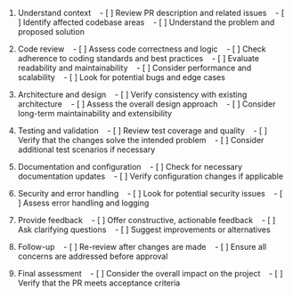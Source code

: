 1. Understand context
   - [ ] Review PR description and related issues
   - [ ] Identify affected codebase areas
   - [ ] Understand the problem and proposed solution

2. Code review
   - [ ] Assess code correctness and logic
   - [ ] Check adherence to coding standards and best practices
   - [ ] Evaluate readability and maintainability
   - [ ] Consider performance and scalability
   - [ ] Look for potential bugs and edge cases

3. Architecture and design
   - [ ] Verify consistency with existing architecture
   - [ ] Assess the overall design approach
   - [ ] Consider long-term maintainability and extensibility

4. Testing and validation
   - [ ] Review test coverage and quality
   - [ ] Verify that the changes solve the intended problem
   - [ ] Consider additional test scenarios if necessary

5. Documentation and configuration
   - [ ] Check for necessary documentation updates
   - [ ] Verify configuration changes if applicable

6. Security and error handling
   - [ ] Look for potential security issues
   - [ ] Assess error handling and logging

7. Provide feedback
   - [ ] Offer constructive, actionable feedback
   - [ ] Ask clarifying questions
   - [ ] Suggest improvements or alternatives

8. Follow-up
   - [ ] Re-review after changes are made
   - [ ] Ensure all concerns are addressed before approval

9. Final assessment
   - [ ] Consider the overall impact on the project
   - [ ] Verify that the PR meets acceptance criteria
